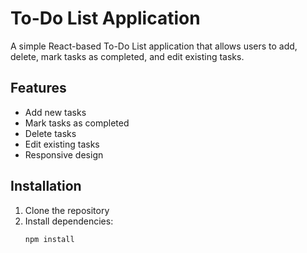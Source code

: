 # To-Do List Application

A simple React-based To-Do List application that allows users to add, delete, mark tasks as completed, and edit existing tasks.

## Features

- Add new tasks
- Mark tasks as completed
- Delete tasks
- Edit existing tasks
- Responsive design

## Installation

1. Clone the repository
2. Install dependencies:
   ```bash
   npm install